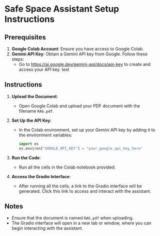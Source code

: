 # Safe Space Assistant Setup Instructions

## Prerequisites
1. **Google Colab Account**: Ensure you have access to Google Colab.
2. **Gemini API Key**: Obtain a Gemini API key from Google. Follow these steps:
   - Go to https://ai.google.dev/gemini-api/docs/api-key to create and access your API key.
test

## Instructions
1. **Upload the Document**:
   - Open Google Colab and upload your PDF document with the filename `RAG.pdf`.
   
2. **Set Up the API Key**:
   - In the Colab environment, set up your Gemini API key by adding it to the environment variables:
     ```python
     import os
     os.environ["GOOGLE_API_KEY"] = "your_google_api_key_here"
     ```

3. **Run the Code**:
   - Run all the cells in the Colab notebook provided. 

4. **Access the Gradio Interface**:
   - After running all the cells, a link to the Gradio interface will be generated. Click this link to access and interact with the assistant.

## Notes
- Ensure that the document is named `RAG.pdf` when uploading.
- The Gradio interface will open in a new tab or window, where you can begin interacting with the assistant.
